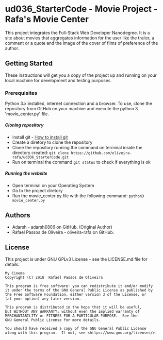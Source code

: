 # ud036_StarterCode - Movie Project - Rafa's Movie Center

This project integrates the Full-Stack Web Developer Nanodegree. It is a site about movies that aggregates information for the user like the trailer, a comment or a quote and the image of the cover of films of preference of the author.

## Getting Started

These instructions will get you a copy of the project up and running on your local machine for development and testing purposes.

### Prerequisites

Python 3.x installed, internet connection and a browser. To use, clone the repository from GitHub on your machine and execute the python 3 'movie_center.py' file.

##### Cloning repository

- Install git - [How to install git](https://git-scm.com/book/en/v2/Getting-Started-Installing-Git)
- Create a diretory to clone the repository
- Clone the repository running the command on terminal inside the directory created:
`git clone https://github.com/oliveira-rafa/ud036_StarterCode.git`
- Run on terminal the command `git status` to check if everything is ok

##### Running the website

- Open terminal on your Operating System
- Go to the project diretory
- Run the movie_center.py file with the following command:
`python3 movie_center.py`

## Authors

* Adarsh - adarsh0806 on GitHub. (Original Author)
* Rafael Passos de Oliveira - oliveira-rafa on GitHub.

## License

This project is under GNU GPLv3 License - see the LICENSE.md file for details.

    My Cinema
    Copyright (C) 2018  Rafael Passos de Oliveira

    This program is free software: you can redistribute it and/or modify
    it under the terms of the GNU General Public License as published by
    the Free Software Foundation, either version 3 of the License, or
    (at your option) any later version.

    This program is distributed in the hope that it will be useful,
    but WITHOUT ANY WARRANTY; without even the implied warranty of
    MERCHANTABILITY or FITNESS FOR A PARTICULAR PURPOSE.  See the
    GNU General Public License for more details.

    You should have received a copy of the GNU General Public License
    along with this program.  If not, see <https://www.gnu.org/licenses/>.
